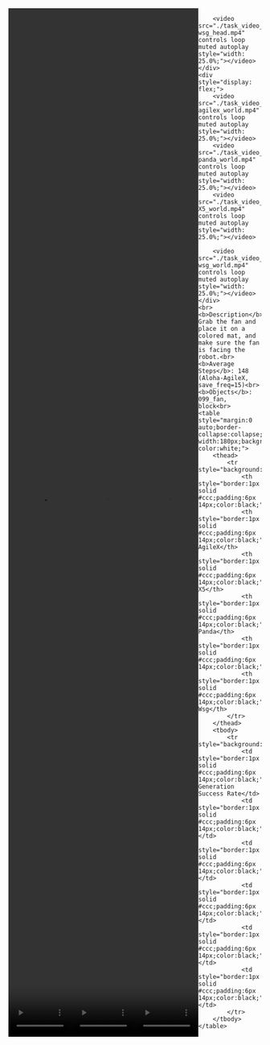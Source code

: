 <!DOCTYPE html>
<html lang="en">
<body>
    <div style="display: flex;">
        <video src="./task_video_clean/place_fan/aloha-agilex_head.mp4" controls loop muted autoplay style="width: 25.0%;"></video>
        <video src="./task_video_clean/place_fan/franka-panda_head.mp4" controls loop muted autoplay style="width: 25.0%;"></video>
        <video src="./task_video_clean/place_fan/ARX-X5_head.mp4" controls loop muted autoplay style="width: 25.0%;"></video>
        
        <video src="./task_video_clean/place_fan/ur5-wsg_head.mp4" controls loop muted autoplay style="width: 25.0%;"></video>
    </div>
    <div style="display: flex;">
        <video src="./task_video_clean/place_fan/aloha-agilex_world.mp4" controls loop muted autoplay style="width: 25.0%;"></video>
        <video src="./task_video_clean/place_fan/franka-panda_world.mp4" controls loop muted autoplay style="width: 25.0%;"></video>
        <video src="./task_video_clean/place_fan/ARX-X5_world.mp4" controls loop muted autoplay style="width: 25.0%;"></video>
        
        <video src="./task_video_clean/place_fan/ur5-wsg_world.mp4" controls loop muted autoplay style="width: 25.0%;"></video>
    </div>
    <br><b>Description</b>: Grab the fan and place it on a colored mat, and make sure the fan is facing the robot.<br>
    <b>Average Steps</b>: 148 (Aloha-AgileX, save_freq=15)<br>
    <b>Objects</b>: 099_fan, block<br>
    <table style="margin:0 auto;border-collapse:collapse;width:auto;min-width:180px;background-color:white;">
        <thead>
            <tr style="background:#f0f0f0;">
                <th style="border:1px solid #ccc;padding:6px 14px;color:black;">Embodiments</th>
                <th style="border:1px solid #ccc;padding:6px 14px;color:black;">Aloha-AgileX</th>
                <th style="border:1px solid #ccc;padding:6px 14px;color:black;">ARX-X5</th>
                <th style="border:1px solid #ccc;padding:6px 14px;color:black;">Franka-Panda</th>
                <th style="border:1px solid #ccc;padding:6px 14px;color:black;">Piper</th>
                <th style="border:1px solid #ccc;padding:6px 14px;color:black;">UR5-Wsg</th>
            </tr>
        </thead>
        <tbody>
            <tr style="background:white;">
                <td style="border:1px solid #ccc;padding:6px 14px;color:black;">Data Generation Success Rate</td>
                <td style="border:1px solid #ccc;padding:6px 14px;color:black;">95%</td>
                <td style="border:1px solid #ccc;padding:6px 14px;color:black;">93%</td>
                <td style="border:1px solid #ccc;padding:6px 14px;color:black;">83%</td>
                <td style="border:1px solid #ccc;padding:6px 14px;color:black;">0%</td>
                <td style="border:1px solid #ccc;padding:6px 14px;color:black;">65%</td>
            </tr>
        </tbody>
    </table>
</body>
</html>
